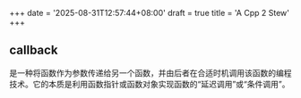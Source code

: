 +++
date = '2025-08-31T12:57:44+08:00'
draft = true
title = 'A Cpp 2 Stew'
+++

## callback

是一种将函数作为参数传递给另一个函数，并由后者在合适时机调用该函数的编程技术。它的本质是利用函数指针或函数对象实现函数的“延迟调用”或“条件调用”。

